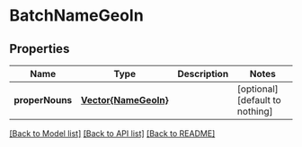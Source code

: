 # BatchNameGeoIn


## Properties
Name | Type | Description | Notes
------------ | ------------- | ------------- | -------------
**properNouns** | [**Vector{NameGeoIn}**](NameGeoIn.md) |  | [optional] [default to nothing]


[[Back to Model list]](../README.md#models) [[Back to API list]](../README.md#api-endpoints) [[Back to README]](../README.md)


